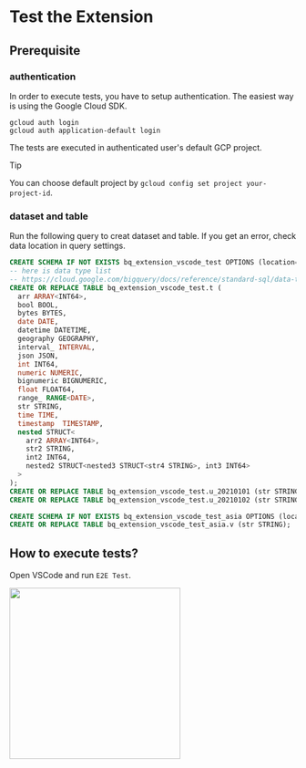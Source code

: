 # Test the Extension

## Prerequisite

### authentication

In order to execute tests, you have to setup authentication.
The easiest way is using the Google Cloud SDK.

```
gcloud auth login
gcloud auth application-default login
```

The tests are executed in authenticated user's default GCP project.

> [!TIP]
> You can choose default project by `gcloud config set project your-project-id`.

### dataset and table

Run the following query to creat dataset and table.
If you get an error, check data location in query settings.

```sql
CREATE SCHEMA IF NOT EXISTS bq_extension_vscode_test OPTIONS (location='US');
-- here is data type list
-- https://cloud.google.com/bigquery/docs/reference/standard-sql/data-types#data_type_list
CREATE OR REPLACE TABLE bq_extension_vscode_test.t (
  arr ARRAY<INT64>,
  bool BOOL,
  bytes BYTES,
  date DATE,
  datetime DATETIME,
  geography GEOGRAPHY,
  interval_ INTERVAL,
  json JSON,
  int INT64,
  numeric NUMERIC,
  bignumeric BIGNUMERIC,
  float FLOAT64,
  range_ RANGE<DATE>,
  str STRING,
  time TIME,
  timestamp  TIMESTAMP,
  nested STRUCT<
    arr2 ARRAY<INT64>,
    str2 STRING,
    int2 INT64,
    nested2 STRUCT<nested3 STRUCT<str4 STRING>, int3 INT64>
  >
);
CREATE OR REPLACE TABLE bq_extension_vscode_test.u_20210101 (str STRING);
CREATE OR REPLACE TABLE bq_extension_vscode_test.u_20210102 (str STRING);
```

```sql
CREATE SCHEMA IF NOT EXISTS bq_extension_vscode_test_asia OPTIONS (location='asia-northeast1');
CREATE OR REPLACE TABLE bq_extension_vscode_test_asia.v (str STRING);
```

## How to execute tests?

Open VSCode and run `E2E Test`.

<img src="https://user-images.githubusercontent.com/26474260/134948218-8bbe1a88-5adb-4d72-b1bc-560db3fe7af3.png" width=300px>
